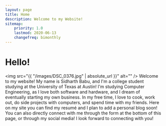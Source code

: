 ```yaml
---
layout: page
title: Home
description: Welcome to my Website!
sitemap:
    priority: 1.0
    lastmod: 2020-06-13
    changefreq: bimonthly
---
```


# Hello!
<span class="image left"><span class="image fit"><img src="{{ "/images/DSC_0376.jpg" | absolute_url }}" alt="" /></span></span>
Welcome to my website! My name is Sidharth Babu, and I'm a college student studying at the University of Texas at Austin!
I'm studying Computer Engineering, as I love both software and hardware, and I dream of eventually starting my own business. 
In my free time, I love to cook, work out, do side projects with computers, and spend time with my friends. Here on my site you can find
my resumé and I plan to add a personal blog soon! You can also directly connect with me through the form at the bottom of this page, or through my social media! 
I look forward to connecting with you!
